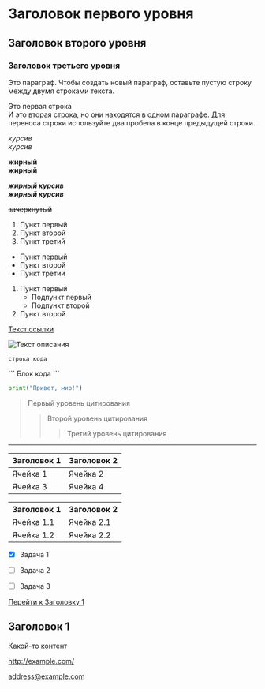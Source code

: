 # Заголовок первого уровня

## Заголовок второго уровня

### Заголовок третьего уровня

Это параграф. Чтобы создать новый параграф, оставьте пустую строку между двумя строками текста.

Это первая строка  
И это вторая строка, но они находятся в одном параграфе. Для переноса строки используйте два пробела в конце предыдущей строки.


*курсив*  
_курсив_

**жирный**  
__жирный__

***жирный курсив***  
___жирный курсив___

~~зачеркнутый~~


1. Пункт первый
2. Пункт второй
3. Пункт третий


- Пункт первый
- Пункт второй
- Пункт третий


1. Пункт первый
    - Подпункт первый
    - Подпункт второй
2. Пункт второй

[Текст ссылки](https://www.example.com)


![Текст описания](https://www.example.com/image.jpg)


`строка кода`


\```
Блок кода
\```



```python
print("Привет, мир!")
```


> Первый уровень цитирования
>> Второй уровень цитирования
>>> Третий уровень цитирования


---



| Заголовок 1 | Заголовок 2 |
| ----------- | ----------- |
| Ячейка 1    | Ячейка 2   |
| Ячейка 3    | Ячейка 4   |



<table>
    <tr>
        <th>Заголовок 1</th>
        <th>Заголовок 2</th>
    </tr>
    <tr>
        <td>Ячейка 1.1</td>
        <td>Ячейка 2.1</td>
    </tr>
    <tr>
        <td>Ячейка 1.2</td>
        <td>Ячейка 2.2</td>
    </tr>
</table>



- [x] Задача 1
- [ ] Задача 2
- [ ] Задача 3



[Перейти к Заголовку 1](#title1)

## <a id="title1">Заголовок 1</a>
Какой-то контент


<http://example.com/>

<address@example.com>
